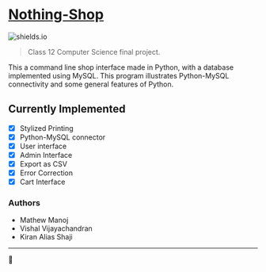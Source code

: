 # [Nothing-Shop](https://github.com/MasterMach50/Nothing-Shop)
![shields.io](https://img.shields.io/badge/project%20phase-refining-brightgreen)
> Class 12 Computer Science final project.

This a command line shop interface made in Python, with a database implemented using MySQL.
This program illustrates Python-MySQL connectivity and some general features of Python.

## Currently Implemented
- [x] Stylized Printing
- [x] Python-MySQL connector
- [x] User interface
- [x] Admin Interface
- [x] Export as CSV
- [x] Error Correction
- [x] Cart Interface

### Authors
- Mathew Manoj
- Vishal Vijayachandran
- Kiran Alias Shaji
---
🍞